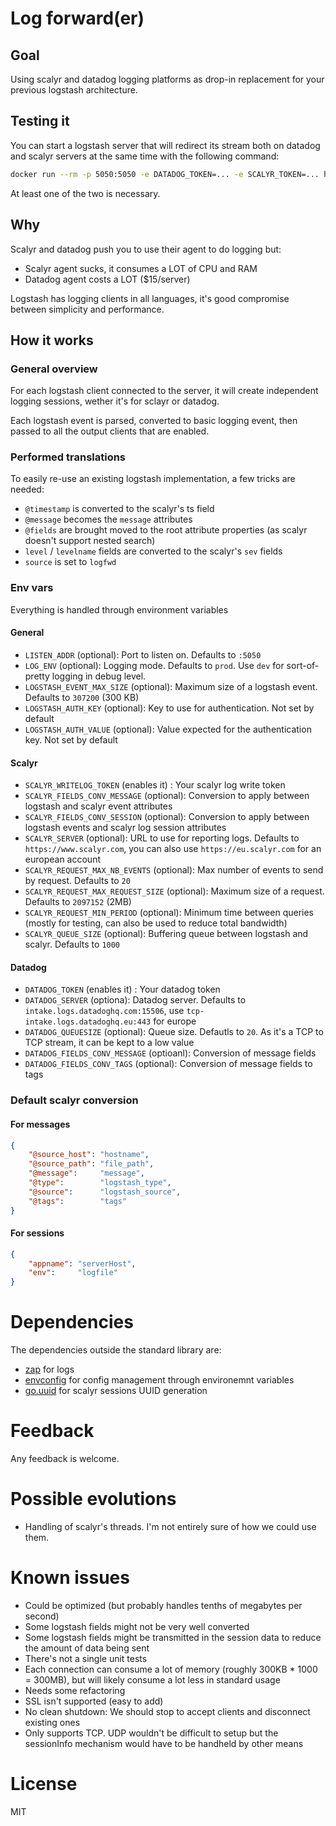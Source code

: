 # Log forward(er)

## Goal
Using scalyr and datadog logging platforms as drop-in replacement for your previous logstash architecture.

## Testing it
You can start a logstash server that will redirect its stream both on datadog and scalyr servers at the same time with
the following command:
```bash
docker run --rm -p 5050:5050 -e DATADOG_TOKEN=... -e SCALYR_TOKEN=... habx/logfwd:dev 
```
At least one of the two is necessary.

## Why
Scalyr and datadog push you to use their agent to do logging but:
- Scalyr agent sucks, it consumes a LOT of CPU and RAM
- Datadog agent costs a LOT ($15/server)

Logstash has logging clients in all languages, it's good compromise between simplicity and performance.

## How it works

### General overview
For each logstash client connected to the server, it will create independent logging sessions, wether it's for sclayr
or datadog.

Each logstash event is parsed, converted to basic logging event, then passed to all the output clients that are
enabled.

### Performed translations
To easily re-use an existing logstash implementation, a few tricks are needed:

- `@timestamp` is converted to the scalyr's ts field
- `@message` becomes the `message` attributes
- `@fields` are brought moved to the root attribute properties (as scalyr doesn't support nested search)
- `level` / `levelname` fields are converted to the scalyr's `sev` fields
- `source` is set to `logfwd`

### Env vars
Everything is handled through environment variables

#### General
- `LISTEN_ADDR` (optional): Port to listen on. Defaults to `:5050`
- `LOG_ENV` (optional): Logging mode. Defaults to `prod`. Use `dev` for sort-of-pretty logging in debug level.
- `LOGSTASH_EVENT_MAX_SIZE` (optional): Maximum size of a logstash event. Defaults to `307200` (300 KB)
- `LOGSTASH_AUTH_KEY` (optional): Key to use for authentication. Not set by default
- `LOGSTASH_AUTH_VALUE` (optional): Value expected for the authentication key. Not set by default

#### Scalyr
- `SCALYR_WRITELOG_TOKEN` (enables it) : Your scalyr log write token
- `SCALYR_FIELDS_CONV_MESSAGE` (optional): Conversion to apply between logstash and scalyr event attributes
- `SCALYR_FIELDS_CONV_SESSION` (optional): Conversion to apply between logstash events and scalyr log session attributes
- `SCALYR_SERVER` (optional): URL to use for reporting logs. Defaults to `https://www.scalyr.com`, you can also use `https://eu.scalyr.com` for an european account
- `SCALYR_REQUEST_MAX_NB_EVENTS` (optional): Max number of events to send by request. Defaults to `20`
- `SCALYR_REQUEST_MAX_REQUEST_SIZE` (optional): Maximum size of a request. Defaults to `2097152` (2MB)
- `SCALYR_REQUEST_MIN_PERIOD` (optional): Minimum time between queries (mostly for testing, can also be used to reduce total bandwidth)
- `SCALYR_QUEUE_SIZE` (optional): Buffering queue between logstash and scalyr. Defaults to `1000`

#### Datadog
- `DATADOG_TOKEN` (enables it) : Your datadog token
- `DATADOG_SERVER` (optiona): Datadog server. Defaults to `intake.logs.datadoghq.com:15506`, use `tcp-intake.logs.datadoghq.eu:443` for europe
- `DATADOG_QUEUESIZE` (optional): Queue size. Defautls to `20`. As it's a TCP to TCP stream, it can be kept to a low value
- `DATADOG_FIELDS_CONV_MESSAGE` (optioanl): Conversion of message fields
- `DATADOG_FIELDS_CONV_TAGS` (optional): Conversion of message fields to tags

### Default scalyr conversion
#### For messages
```json
{
    "@source_host": "hostname",
    "@source_path": "file_path",
    "@message":     "message",
    "@type":        "logstash_type",
    "@source":      "logstash_source",
    "@tags":        "tags"
}
```

#### For sessions
```json
{
    "appname": "serverHost",
    "env":     "logfile"
}
```

# Dependencies
The dependencies outside the standard library are:

- [zap](https://github.com/uber-go/zap) for logs
- [envconfig](github.com/kelseyhightower/envconfig) for config management through environemnt variables
- [go.uuid](github.com/satori/go.uuid) for scalyr sessions UUID generation

# Feedback
Any feedback is welcome.

# Possible evolutions
- Handling of scalyr's threads. I'm not entirely sure of how we could use them.

# Known issues
- Could be optimized (but probably handles tenths of megabytes per second)
- Some logstash fields might not be very well converted
- Some logstash fields might be transmitted in the session data to reduce the amount of data being sent
- There's not a single unit tests
- Each connection can consume a lot of memory (roughly 300KB * 1000 = 300MB), but will likely consume a lot less in standard usage
- Needs some refactoring
- SSL isn't supported (easy to add)
- No clean shutdown: We should stop to accept clients and disconnect existing ones
- Only supports TCP. UDP wouldn't be difficult to setup but the sessionInfo mechanism would have to be handheld by other means

# License
MIT
